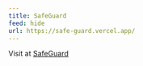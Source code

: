 ```yaml
---
title: SafeGuard
feed: hide
url: https://safe-guard.vercel.app/
---
```


Visit at [SafeGuard](https://safe-guard.vercel.app/)

